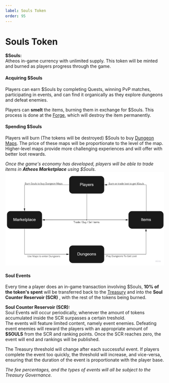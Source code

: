 ```yaml
---
label: Souls Token
order: 95
---
```


# Souls Token
**$Souls:**  
Atheos in-game currency with unlimited supply. This token will be minted and burned as players progress through the game.  

#### **Acquiring $Souls**  
Players can earn $Souls by completing Quests, winning PvP matches, participating in events, and can find it organically as they explore dungeons and defeat enemies. 

Players can **smelt** the items, burning them in exchange for $Souls.  This process is done at the [Forge](https://atheosgame.github.io/game/commongrounds/the-forge/), which will destroy the item permanently. 

#### **Spending $Souls**   
Players will burn (The tokens will be destroyed) $Souls to buy [Dungeon Maps](https://atheosgame.github.io/game/gameplaymechanics/maps/). The price of these maps will be proportionate to the level of the map. Higher-level maps provide more challenging experiences and will offer with better loot rewards. 


*Once the game's economy has developed, players will be able to trade items in **Atheos Marketplace** using $Souls.*
![](soulsgraph1.jpg)

#### Soul Events

Every time a player does an in-game transaction involving $Souls, **10% of the token's spent** will be transferred back to the [Treasury](https://atheosgame.github.io/tokenomics/treasury/) and into the **Soul Counter Reservoir (SCR)** , with the rest of the tokens being burned. 

 **Soul Counter Reservoir (SCR):**  
Soul Events will occur periodically, whenever the amount of tokens accumulated inside the SCR surpasses a certain treshold.  
The events will feature limited content, namely event enemies. Defeating event enemies will reward the players with an appropriate amount of **$SOULS** from the SCR and ranking points. Once the SCR reaches zero, the event will end and rankings will be published. 

The Treasury threshold will change after each successful event. If players complete the event too quickly, the threshold will increase, and vice-versa, ensuring that the duration of the event is proportionate with the player base. 

*The fee percentages, and the types of events will all be subject to the Treasury Governance.*
